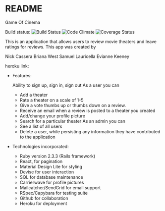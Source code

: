 # README

Game Of Cinema

Build status:
![Build Status](https://app.codeship.com/projects/17128240-e4b5-0134-b142-068a725f1d1c/status?branch=master)
![Code Climate](https://codeclimate.com/github/bmwest/game-of-cinema.png)
![Coverage Status](https://coveralls.io/repos/bmwest/game-of-cinema/badge.png)


This is an application that allows users to review movie theaters and leave ratings for reviews. This app was created by

Nick Cassera
Briana West
Samuel Lauricella
Evianne Keeney

heroku link:

* Features:

  Ability to sign up, sign in, sign out
  As a user you can  
    - Add a theater
    - Rate a theater on a scale of 1-5
    - Give a vote thumbs up or thumbs down on a review.
    - Receive an email when a review is      posted to a theater you created
    - Add/change your profile picture
    - Search for a particular theater
  As an admin you can
    - See a list of all users
    - Delete a user, while persisting any information they have contributed to the application

* Technologies incorporated:
  - Ruby version 2.3.3 (Rails framework)
  - React, for pagination
  - Material Design Lite for styling
  - Devise for user interaction
  - SQL for database maintenance
  - Carrierwave for profile pictures
  - Mailcatcher/SendGrid for email support
  - RSpec/Capybara for testing suite
  - Github for collaboration
  - Heroku for deployment

